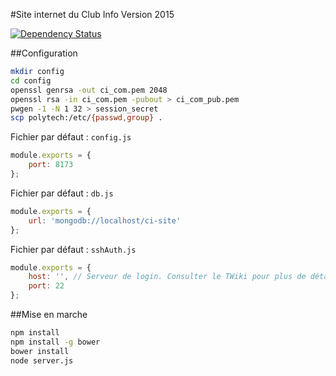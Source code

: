 #Site internet du Club Info
Version 2015

[![Dependency Status](https://gemnasium.com/ClubInfoPolytechLille/ci-site.svg)](https://gemnasium.com/ClubInfoPolytechLille/ci-site)

##Configuration

```bash
mkdir config
cd config
openssl genrsa -out ci_com.pem 2048
openssl rsa -in ci_com.pem -pubout > ci_com_pub.pem
pwgen -1 -N 1 32 > session_secret
scp polytech:/etc/{passwd,group} .
```

Fichier par défaut : `config.js`
```javascript
module.exports = {
    port: 8173
};
```

Fichier par défaut : `db.js`
```javascript
module.exports = {
    url: 'mongodb://localhost/ci-site'
};
```

Fichier par défaut : `sshAuth.js`
```javascript
module.exports = {
	host: '', // Serveur de login. Consulter le TWiki pour plus de détails
	port: 22
};
```

##Mise en marche

```bash
npm install
npm install -g bower
bower install
node server.js
```

